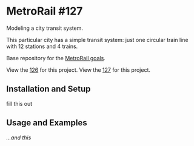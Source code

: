 # MetroRail #127

Modeling a city transit system.

This particular city has a simple transit system: just one circular train line with 12 stations and 4 trains.

Base repository for the [MetroRail goals](https://github.com/GuildCrafts/web-development-js/issues?utf8=%E2%9C%93&q=metrorail%20).

View the [126](./contract126.md) for this project.
View the [127](./contract127.md) for this project.

## Installation and Setup

fill this out

## Usage and Examples

_...and this_

